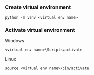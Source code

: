 ### Create virtual environment
```
python -m venv <virtual env name>
```

### Activate virtual environment
Windows
```
<virtual env name>\Scripts\activate
```

Linux
```
source <virtual env name>/bin/activate
```